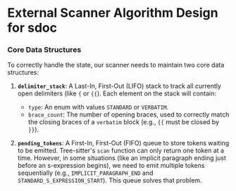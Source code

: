# External Scanner Algorithm Design for sdoc

### Core Data Structures

To correctly handle the state, our scanner needs to maintain two core data structures:

1.  **`delimiter_stack`**: A Last-In, First-Out (LIFO) stack to track all currently open delimiters (like `{` or `{{`). Each element on the stack will contain:
    *   `type`: An enum with values `STANDARD` or `VERBATIM`.
    *   `brace_count`: The number of opening braces, used to correctly match the closing braces of a `verbatim` block (e.g., `{{` must be closed by `}}`).

2.  **`pending_tokens`**: A First-In, First-Out (FIFO) queue to store tokens waiting to be emitted. Tree-sitter's `scan` function can only return one token at a time. However, in some situations (like an implicit paragraph ending just before an s-expression begins), we need to emit multiple tokens sequentially (e.g., `IMPLICIT_PARAGRAPH_END` and `STANDARD_S_EXPRESSION_START`). This queue solves that problem.

